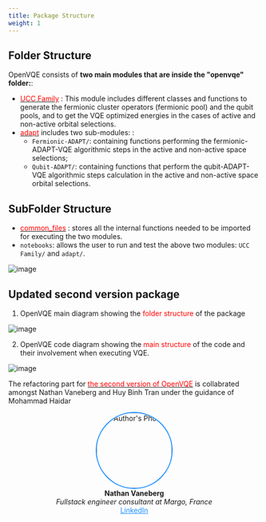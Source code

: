 ```yaml
---
title: Package Structure
weight: 1
---
```


## Folder Structure

OpenVQE consists of **two main modules that are inside the "openvqe" folder:**:

- [<span style="color:red">UCC Family</span>](https://openvqe.github.io/OpenVQE/_build/html/ucc_family.html)
: This module includes different classes and functions to generate the fermionic cluster operators (fermionic pool) and the qubit pools, and to get the VQE optimized energies in the cases of active and non-active orbital selections.
- [<span style="color:red">adapt</span>](http://localhost:1313/docs/guide/project-structure/) includes two sub-modules:
:
  - `Fermionic-ADAPT/`: containing functions performing the fermionic-ADAPT-VQE algorithmic steps in the active and non-active space selections;
  - `Qubit-ADAPT/`: containing functions that perform the qubit-ADAPT-VQE algorithmic steps calculation in the active and non-active space orbital selections.

## SubFolder Structure


- [<span style="color:red">common_files</span>](https://openvqe.github.io/OpenVQE/_build/html/common_files.html)
: stores all the internal functions needed to be imported for executing the two modules.
- `notebooks`: allows the user to run and test the above two modules: `UCC Family/` and `adapt/`.

![image](/uploads/projectStructure/output.jpg)


## Updated second version package
1. OpenVQE main diagram showing the <span style="color:red">folder structure</span> of the package
   
![image](/uploads/projectStructure/sketch_.png)

2. OpenVQE code diagram showing the <span style="color:red"> main structure</span> of the code and their involvement when executing VQE.
  
![image](/uploads/projectStructure/sketch.png) 

The refactoring part for [<span style="color:red">the second version of OpenVQE</span>](https://github.com/OpenVQE/OpenVQE)  is collabrated amongst Nathan Vaneberg and Huy Binh Tran under the guidance of Mohammad Haidar

<div align="center">
  <img src="/uploads/projectStructure/nathan.png" alt="Author's Photo" width="150" style="border-radius: 50%; border: 2px solid #1E90FF;">
  <br>
  <strong>Nathan Vaneberg</strong>
  <br>
  <em>Fullstack engineer consultant at Margo, France</em>
  <br>
  <a href="https://www.linkedin.com/in/nathan-vaneberg-33b61b184/" style="color:#1E90FF;">LinkedIn</a>
</div>
